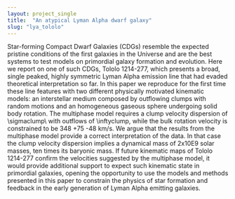 ```yaml
---
layout: project_single
title:  "An atypical Lyman Alpha dwarf galaxy"
slug: "lya_tololo"
---
```

Star-forming Compact Dwarf Galaxies (CDGs) resemble the expected pristine
conditions of the first galaxies in the Universe and are the best systems to
test models on primordial galaxy formation and evolution. Here we report on one
of such CDGs, Tololo 1214-277, which presents a broad, single peaked, highly
symmetric Lyman Alpha emission line that had evaded theoretical interpretation
so far. In this paper we reproduce for the first time these line features with
two different physically motivated kinematic models: an interstellar medium
composed by outflowing clumps with random motions and an homogeneous gaseous
sphere undergoing solid body rotation. The multiphase model requires a clump
velocity dispersion of \sigmaclump\ with outflows of \inftyclump\, while the
bulk rotation velocity is constrained to be 348 +75 -48 km/s. We argue that the
results from the multiphase model provide a correct interpretation of the data.
In that case the clump velocity dispersion implies a dynamical mass of
2x10E9 solar masses, ten times its baryonic mass. If future kinematic
maps of Tololo 1214-277 confirm the velocities suggested by the multiphase model,
it would provide additional support to expect such kinematic state in primordial
galaxies, opening the opportunity to use the models and methods presented in this
paper to constrain the physics of star formation and feedback in the early
generation of Lyman Alpha emitting galaxies.
